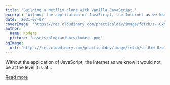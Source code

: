 ```yaml
---
title: 'Building a Netflix clone with Vanilla JavaScript.'
excerpt: 'Without the application of JavaScript, the Internet as we know it would not be at the level it is at...'
date: '2021-07-07'
coverImage: 'https://res.cloudinary.com/practicaldev/image/fetch/s--GxN-0zul--/c_imagga_scale,f_auto,fl_progressive,h_420,q_auto,w_1000/https://dev-to-uploads.s3.amazonaws.com/uploads/articles/ov1s0gdpi8d3kli94mtv.jpg'
author:
  name: Koders
  picture: "assets/blog/authors/koders.png"
ogImage:
  url: 'https://res.cloudinary.com/practicaldev/image/fetch/s--GxN-0zul--/c_imagga_scale,f_auto,fl_progressive,h_420,q_auto,w_1000/https://dev-to-uploads.s3.amazonaws.com/uploads/articles/ov1s0gdpi8d3kli94mtv.jpg'
---
```


Without the application of JavaScript, the Internet as we know it would not be at the level it is at...

[Read more](https://dev.to/ugwutotheeshoes/building-a-netflix-clone-with-vanilla-javascript-6cd)
